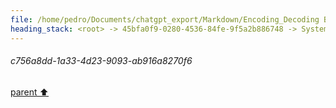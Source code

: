 ```yaml
---
file: /home/pedro/Documents/chatgpt_export/Markdown/Encoding_Decoding Benchmark Results.md
heading_stack: <root> -> 45bfa0f9-0280-4536-84fe-9f5a2b886748 -> System -> 6e6dc52e-87cd-443f-8455-8f3b2627c1a5 -> System -> aaa2d7d6-5705-4351-a4b5-6ac5b9bb328d -> User -> 2fb2df16-e3b9-43e8-b679-167cac98874e -> Assistant -> 99cabd56-53c1-4d29-95a7-64a236319ddf -> Tool -> 6e23f93f-78cb-4931-95c5-1a03ade96cc2 -> Assistant -> 6417ee72-c53a-491c-b535-4ee25c0edae1 -> Tool -> 196bf9c5-4a6e-4346-8dee-a0640c7dc5c2 -> Assistant -> aaa2ab41-acb8-41a3-b1d0-b8ec666f58a5 -> User -> e26c263d-ac9c-47fd-aa9a-583f3b0038e7 -> Assistant -> URL Encoding (Percent Encoding) -> HTML Entity Encoding -> Quoted-Printable -> Uuencoding -> Ascii85 -> BinHex -> yEnc -> MIME Encoding -> Custom Encoding Schemes -> aaa2624b-ce6d-47fc-a9f8-ff22012ba9a1 -> User -> 3f70515d-968c-41f2-b4af-5f16bd1589f1 -> Assistant -> URL Encoding (Percent Encoding) -> HTML Entity Encoding -> Quoted-Printable -> Uuencoding -> Ascii85 -> Custom Encoding Schemes -> aaa20384-524c-408d-bf28-28bc2e403bb5 -> User -> 3db02b8b-27a9-400f-97c5-232faec839a2 -> Assistant -> c756a8dd-1a33-4d23-9093-ab916a8270f6
---
```

###### c756a8dd-1a33-4d23-9093-ab916a8270f6
[parent ⬆️](#3db02b8b-27a9-400f-97c5-232faec839a2)
